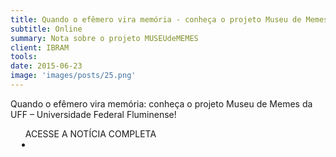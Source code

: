 ```yaml
---
title: Quando o efêmero vira memória - conheça o projeto Museu de Memes da UFF
subtitle: Online
summary: Nota sobre o projeto MUSEUdeMEMES
client: IBRAM
tools: 
date: 2015-06-23
image: 'images/posts/25.png'
---
```


Quando o efêmero vira memória: conheça o projeto Museu de Memes da UFF – Universidade Federal Fluminense!

<div class="post__share"><ul class="share__list list-reset">ACESSE A NOTÍCIA COMPLETA<li class="share__item" style="margin-left: 10px"><a class="share__link share__facebook" style="background: #fa5657" href="https://www.facebook.com/MuseusBR/posts/1056369491057460" title="Link" rel="nofollow"><i class="fa-solid fa-link"></i></a></li></ul></div>
<!-- <div class="gallery-box"><div class="gallery"><img src="/clipping/images/example-1.jpg" loading="lazy" alt="Project"><img src="/clipping/images/example-2.jpg" loading="lazy" alt="Project"></div><em>Gallery / <a href="https://www.freepik.com/" target="_blank">Freepic</a></em></div> -->